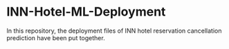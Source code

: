 # INN-Hotel-ML-Deployment
In this repository, the deployment files of INN hotel reservation cancellation prediction have been put together.
